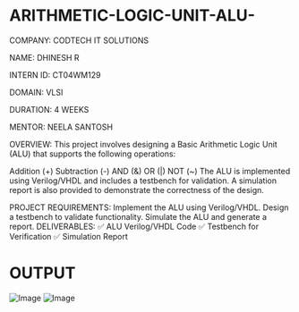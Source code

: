 # ARITHMETIC-LOGIC-UNIT-ALU-

COMPANY: CODTECH IT SOLUTIONS

NAME: DHINESH R

INTERN ID: CT04WM129

DOMAIN: VLSI

DURATION: 4 WEEKS

MENTOR: NEELA SANTOSH

OVERVIEW: This project involves designing a Basic Arithmetic Logic Unit (ALU) that supports the following operations:

Addition (+)
Subtraction (-)
AND (&)
OR (|)
NOT (~)
The ALU is implemented using Verilog/VHDL and includes a testbench for validation. A simulation report is also provided to demonstrate the correctness of the design.

PROJECT REQUIREMENTS: Implement the ALU using Verilog/VHDL. Design a testbench to validate functionality. Simulate the ALU and generate a report. DELIVERABLES: ✅ ALU Verilog/VHDL Code ✅ Testbench for Verification ✅ Simulation Report

# OUTPUT
![Image](https://github.com/user-attachments/assets/054cb9bc-81d3-4c85-ad15-af7f0325c432)
![Image](https://github.com/user-attachments/assets/6cd0cb07-eeb2-406f-b565-cbc23cbd5f08)
